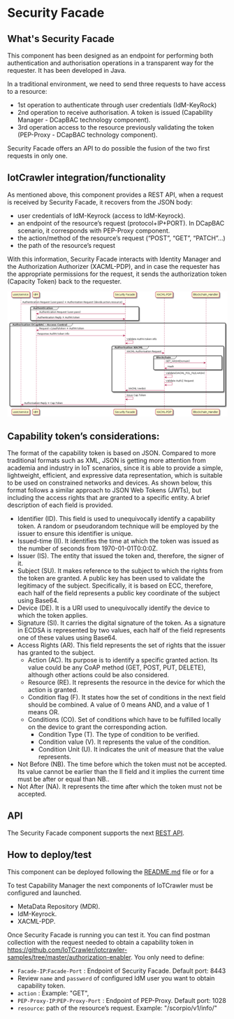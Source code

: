 # Security Facade

## What's Security Facade

This component has been designed as an endpoint for performing both authentication and authorisation operations in a transparent way for the requester. It has been developed in Java.

In a traditional environment, we need to send three requests to have access to a resource:
- 1st operation to authenticate through user credentials (IdM-KeyRock)
- 2nd operation to receive authorisation. A token is issued (Capability Manager - DCapBAC technology component).
- 3rd operation access to the resource previously validating the token (PEP-Proxy - DCapBAC technology component).

Security Facade offers an API to do possible the fusion of the two first requests in only one.

## IotCrawler integration/functionality

As mentioned above, this component provides a REST API, when a request is received by Security Facade, it recovers from the JSON body:

- user credentials of IdM-Keyrock (access to IdM-Keyrock).
- an endpoint of the resource’s request (protocol+IP+PORT). In DCapBAC scenario, it corresponds with PEP-Proxy component.
- the action/method of the resource’s request (“POST”, “GET”, “PATCH”...)
- the path of the resource’s request

With this information, Security Facade interacts with Identity Manager and the Authorization Authorizer (XACML-PDP), and in case the requester has the appropriate permissions for the request, it sends the authorization token (Capacity Token) back to the requester.

![interaction-diagram-security-facade](interaction-diagram-security-facade.png)

## Capability token’s considerations:

The format of the capability token is based on JSON. Compared to more traditional formats such as XML, JSON is getting more attention from academia and industry in IoT scenarios, since it is able to provide a simple, lightweight, efficient, and expressive data representation, which is suitable to be used on constrained networks and devices. As shown below, this format follows a similar approach to JSON Web Tokens (JWTs), but including the access rights that are granted to a specific entity.
A brief description of each field is provided.

- Identifier (ID). This field is used to unequivocally identify a capability token. A random or pseudorandom technique will be employed by the issuer to ensure this identifier is unique.
- Issued-time (II). It identifies the time at which the token was issued as the number of seconds from 1970-01-01T0:0:0Z.
- Issuer (IS). The entity that issued the token and, therefore, the signer of it.
- Subject (SU). It makes reference to the subject to which the rights from the token are granted. A public key has been used to validate the legitimacy of the subject. Specifically, it is based on ECC, therefore, each half of the field represents a public key coordinate of the subject using Base64.
- Device (DE). It is a URI used to unequivocally identify the device to which the token applies.
- Signature (SI). It carries the digital signature of the token. As a signature in ECDSA is represented by two values, each half of the field represents one of these values using Base64.
- Access Rights (AR). This field represents the set of rights that the issuer has granted to the subject.
  - Action (AC). Its purpose is to identify a specific granted action. Its value could be any CoAP method (GET, POST, PUT, DELETE), although other actions could be also considered.
  - Resource (RE). It represents the resource in the device for which the action is granted.
  - Condition flag (F). It states how the set of conditions in the next field should be combined. A value of 0 means AND, and a value of 1 means OR.
  - Conditions (CO). Set of conditions which have to be fulfilled locally on the device to grant the corresponding action.
    - Condition Type (T). The type of condition to be verified.
    - Condition value (V). It represents the value of the condition.
    - Condition Unit (U). It indicates the unit of measure that the value represents.
- Not Before (NB). The time before which the token must not be accepted. Its value cannot be earlier than the II field and it implies the current time must be after or equal than NB..
- Not After (NA). It represents the time after which the token must not be accepted.

## API

The Security Facade component supports the next [REST API](security-facade-api).

## How to deploy/test

This component can be deployed following the [README.md](https://github.com/IoTCrawler/Security-Facade) file or for a

To test Capability Manager the next components of IoTCrawler must be configured and launched.

- MetaData Repository (MDR).
- IdM-Keyrock.
- XACML-PDP.

Once Security Facade is running you can test it. You can find postman collection with the request needed to obtain a capability token in https://github.com/IoTCrawler/iotcrawler-samples/tree/master/authorization-enabler. You only need to define:

- `Facade-IP`:`Facade-Port` : Endpoint of Security Facade. Default port: 8443
- Review `name` and `password` of configured IdM user you want to obtain capability token.
- `action` : Example: "GET",
- `PEP-Proxy-IP`:`PEP-Proxy-Port` : Endpoint of PEP-Proxy. Default port: 1028
- `resource`: path of the resource’s request. Example: "/scorpio/v1/info/"
